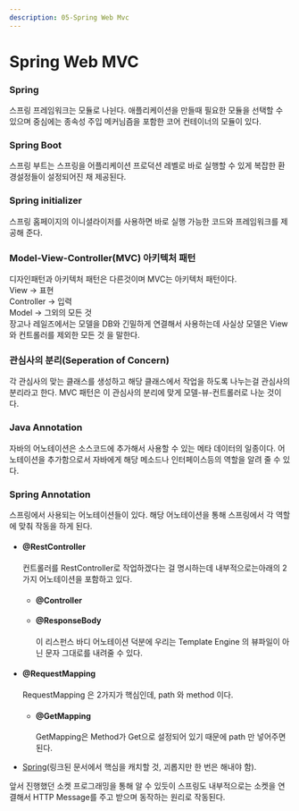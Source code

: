 ```yaml
---
description: 05-Spring Web Mvc
---
```


# Spring Web MVC

### Spring

스프링 프레임워크는 모듈로 나뉜다. 애플리케이션을 만들때 필요한 모듈을 선택할 수 있으며 중심에는 종속성 주입 메커님즘을 포함한 코어 컨테이너의 모듈이 있다.&#x20;

### Spring Boot

스프링 부트는 스프링을 어플리케이션 프로덕션 레벨로 바로 실행할 수 있게 복잡한 환경설정들이 설정되어진 채 제공된다.

### Spring initializer

스프링 홈페이지의 이니셜라이저를 사용하면 바로 실행 가능한 코드와 프레임워크를 제공해 준다.

### Model-View-Controller(MVC) 아키텍처 패턴

디자인패턴과 아키텍처 패턴은 다른것이며 MVC는 아키텍처 패턴이다.\
View -> 표현\
Controller -> 입력\
Model -> 그외의 모든 것\
장고나 레일즈에서는 모델을 DB와 긴밀하게 연결해서 사용하는데 사실상 모델은 View와 컨트롤러를 제외한 모든 것 을 말한다.

### 관심사의 분리(Seperation of Concern)

각 관심사의 맞는 클래스를 생성하고 해당 클래스에서 작업을 하도록 나누는걸 관심사의 분리라고 한다. MVC 패턴은 이 관심사의 분리에 맞게 모델-뷰-컨트롤러로 나눈 것이다.

### Java Annotation

자바의 어노테이션은 소스코드에 추가해서 사용할 수 있는 메타 데이터의 일종이다. 어노테이션을 추가함으로서 자바에게 해당 메소드나 인터페이스등의 역할을 알려 줄 수 있다.

### Spring Annotation

&#x20;스프링에서 사용되는 어노테이션들이 있다. 해당 어노테이션을 통해 스프링에서 각 역할에 맞춰 작동을 하게 된다.

*   #### @RestController

    &#x20;컨트롤러를 RestController로 작업하겠다는 걸 명시하는데 내부적으로는아래의 2가지 어노테이션을 포함하고 있다.

    * #### @Controller
    *   #### @ResponseBody

        이 리스펀스 바디 어노테이션 덕분에 우리는 Template Engine 의 뷰파일이 아닌 문자 그대로를 내려줄 수 있다.
*   #### @RequestMapping

    RequestMapping 은 2가지가 핵심인데, path 와 method 이다.

    *   #### @GetMapping

        GetMapping은 Method가 Get으로 설정되어 있기 때문에 path 만 넣어주면 된다.
* [Spring](https://docs.spring.io/spring-framework/docs/current/reference/html/overview.html#overview)(링크된 문서에서 핵심을 캐치할 것, 괴롭지만 한 번은 해내야 함).

앞서 진행했던 소켓 프로그래밍을 통해 알 수 있듯이 스프링도 내부적으로는 소켓을 연결해서 HTTP Message를 주고 받으며 동작하는 원리로 작동된다.
